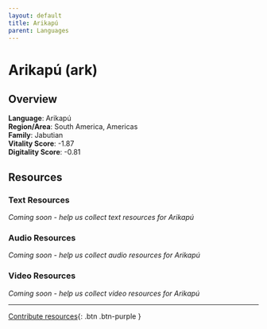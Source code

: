 ```yaml
---
layout: default
title: Arikapú
parent: Languages
---
```


# Arikapú (ark)

## Overview

**Language**: Arikapú  
**Region/Area**: South America, Americas  
**Family**: Jabutian  
**Vitality Score**: -1.87  
**Digitality Score**: -0.81  

## Resources

### Text Resources
*Coming soon - help us collect text resources for Arikapú*

### Audio Resources
*Coming soon - help us collect audio resources for Arikapú*

### Video Resources
*Coming soon - help us collect video resources for Arikapú*

---

[Contribute resources](https://fairtrain.github.io/){: .btn .btn-purple }
